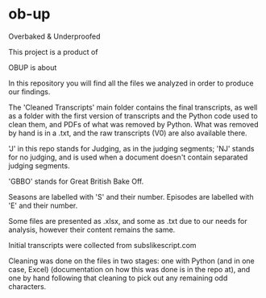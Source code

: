 # ob-up
Overbaked &amp; Underproofed
<p>This project is a product of</P>
<p>OBUP is about</p>
<p>In this repository you will find all the files we analyzed in order to produce our findings.</p>
<p>The 'Cleaned Transcripts' main folder contains the final transcripts, as well as a folder with the first version of transcripts and the Python code used to clean them, and PDFs of what was removed by Python. What was removed by hand is in a .txt, and the raw transcripts (V0) are also available there.</p>
<p>'J' in this repo stands for Judging, as in the judging segments; 'NJ' stands for no judging, and is used when a document doesn't contain separated judging segments.</p> 
<p>'GBBO' stands for Great British Bake Off.</p>
<p>Seasons are labelled with 'S' and their number. Episodes are labelled with 'E' and their number.</p>
<p>Some files are presented as .xlsx, and some as .txt due to our needs for analysis, however their content remains the same.</p>
<p>Initial transcripts were collected from subslikescript.com</p>
<p>Cleaning was done on the files in two stages: one with Python (and in one case, Excel) (documentation on how this was done is in the repo at), and one by hand following that cleaning to pick out any remaining odd characters.</p>
